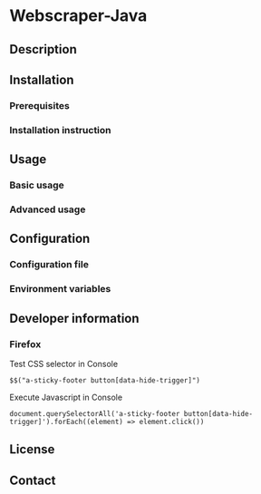 # Webscraper-Java

## Description

## Installation

### Prerequisites

### Installation instruction

## Usage

### Basic usage

### Advanced usage

## Configuration

### Configuration file

### Environment variables

## Developer information

### Firefox

Test CSS selector in Console

    $$("a-sticky-footer button[data-hide-trigger]")
 
Execute Javascript in Console

    document.querySelectorAll('a-sticky-footer button[data-hide-trigger]').forEach((element) => element.click())

## License

## Contact
